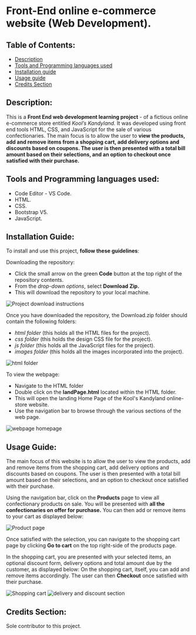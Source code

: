 # Front-End online e-commerce website (Web Development).

## Table of Contents:
* [Description](#description)
* [Tools and Programming languages used](#tools-and-programming-languages-used)
* [Installation guide](#installation-guide)
* [Usage guide](#usage-guide)
* [Credits Section](#credits-section)

## Description:
This is a **Front End web development learning project** - of a fictious online e-commerce store entitled *Kool’s Kandyland.*
It was developed using front end tools HTML, CSS, and JavaScript for the sale of various confectionaries.
The main focus is to allow the user to **view the products, add and remove items from a shopping cart, add delivery options and discounts based on coupons. 
The user is then presented with a total bill amount based on their selections, and an option to checkout once satisfied with their purchase.**

## Tools and Programming languages used:
* Code Editor - VS Code.
* HTML.
* CSS.
* Bootstrap V5.
* JavaScript.

## Installation Guide:
To install and use this project, **follow these guidelines**:

Downloading the repository:
* Click the small arrow on the green **Code** button at the top right of the repository contents.
* From the *drop-down options*, select **Download Zip.**
* This will download the repository to your local machine.

![Project download instructions](https://user-images.githubusercontent.com/78513588/202684058-5ed66443-3634-4253-9bcb-f2c0049862bd.png)

Once you have downloaded the repository, the Download.zip folder should contain the following folders:
* *html folder* (this holds all the HTML files for the project).
* *css folder* (this holds the design CSS file for the project).
* *js folder* (this holds all the JavaScript files for the project).
* *images folder* (this holds all the images incorporated into the project).

![html folder](https://user-images.githubusercontent.com/78513588/202684523-18bf02fe-8579-48d0-830f-b7a08c91bfe9.png)

To view the webpage:
* Navigate to the HTML folder
* Double click on the **landPage.html** located within the HTML folder.
* This will open the landing Home Page of the Kool's Kandyland online-store website. 
* Use the navigation bar to browse through the various sections of the web page.

![webpage homepage](https://user-images.githubusercontent.com/78513588/202684768-1ce1ec7f-c588-4ecf-abbb-a0f959972151.png)

## Usage Guide:
The main focus of this website is to allow the user to view the products, add and remove items from the shopping cart, add delivery options and discounts based on coupons. 
The user is then presented with a total bill amount based on their selections, and an option to checkout once satisfied with their purchase.

Using the navigation bar, click on the **Products** page to view all confectionary products on sale.
You will be presented with **all the confectionaries on offer for purchase.**
You can then add or remove items to your cart as displayed below:

![Product page](https://user-images.githubusercontent.com/78513588/202685368-d1a260f1-9d75-41ff-8f1a-6263fc2a1d43.png)

Once satisfied with the selection, you can navigate to the shopping cart page by clicking **Go to cart** on the top right-side of the products page.

In the shopping cart, you are presented with your selected items, an optional discount form, delivery options and total amount due by the customer, as displayed below:
On the shopping cart, itself, you can add and remove items accordingly.
The user can then **Checkout** once satisfied with their purchase.

![Shopping cart](https://user-images.githubusercontent.com/78513588/202685649-16b36692-7daf-4ce9-ba82-0446122cc5c3.png)
![delivery and discount section](https://user-images.githubusercontent.com/78513588/202685750-65128860-c7e0-45f2-b564-591ab9cddb2b.png)

## Credits Section:
Sole contributor to this project.




